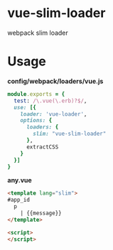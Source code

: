 # vue-slim-loader
webpack slim loader

# Usage

**config/webpack/loaders/vue.js**
```ruby
module.exports = {
  test: /\.vue(\.erb)?$/,
  use: [{
    loader: 'vue-loader',
    options: {
      loaders: {
        slim: "vue-slim-loader"
      },
      extractCSS
    }
  }]
}
```

**any.vue**
```html
<template lang="slim">
#app_id
  p
    | {{message}}
</template>

<script>
</script>
```
